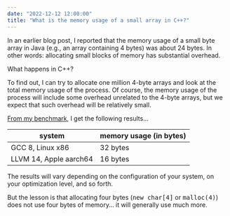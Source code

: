 ```yaml
---
date: "2022-12-12 12:00:00"
title: "What is the memory usage of a small array in C++?"
---
```




In an earlier blog post, I reported that the memory usage of a small byte array in Java (e.g., an array containing 4 bytes) was about 24 bytes. In other words: allocating small blocks of memory has substantial overhead.

What happens in C++?

To find out, I can try to allocate one million 4-byte arrays and look at the total memory usage of the process. Of course, the memory usage of the process will include some overhead unrelated to the 4-byte arrays, but we expect that such overhead will be relatively small.

[From my benchmark](https://github.com/lemire/Code-used-on-Daniel-Lemire-s-blog/tree/master/2022/12/12), I get the following results&hellip;

system                   |memory usage (in bytes)  |
-------------------------|-------------------------|
GCC 8, Linux x86         |32 bytes                 |
LLVM 14, Apple aarch64   |16 bytes                 |


The results will vary depending on the configuration of your system, on your optimization level, and so forth.

But the lesson is that allocating four bytes (<tt>new char[4]</tt> or <tt>malloc(4)</tt>) does not use four bytes of memory&hellip; it will generally use much more.

